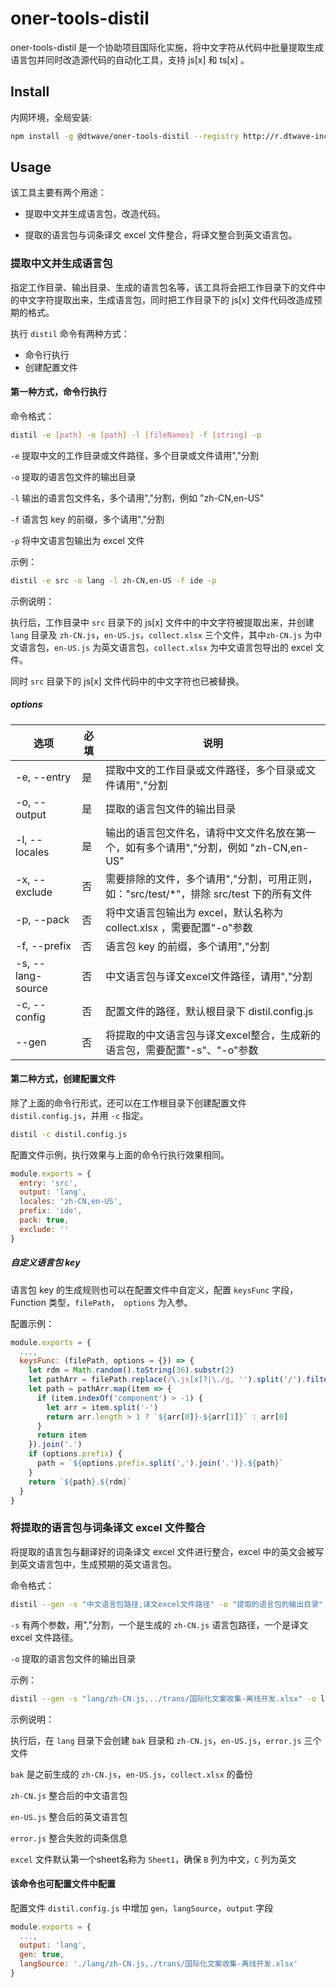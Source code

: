 # oner-tools-distil

oner-tools-distil 是一个协助项目国际化实施，将中文字符从代码中批量提取生成语言包并同时改造源代码的自动化工具，支持 js[x] 和 ts[x] 。




## Install

内网环境，全局安装:

```sh
npm install -g @dtwave/oner-tools-distil --registry http://r.dtwave-inc.com
```



## Usage

该工具主要有两个用途：

- 提取中文并生成语言包，改造代码。

- 提取的语言包与词条译文 excel 文件整合，将译文整合到英文语言包。



### 提取中文并生成语言包

指定工作目录、输出目录、生成的语言包名等，该工具将会把工作目录下的文件中的中文字符提取出来，生成语言包，同时把工作目录下的 js[x] 文件代码改造成预期的格式。

执行  `distil`  命令有两种方式：

- 命令行执行
- 创建配置文件

#### 第一种方式，命令行执行

命令格式：

```sh
distil -e [path] -o [path] -l [fileNames] -f [string] -p
```
`-e`  提取中文的工作目录或文件路径，多个目录或文件请用","分割

`-o`  提取的语言包文件的输出目录

`-l`  输出的语言包文件名，多个请用","分割，例如 "zh-CN,en-US"

`-f`  语言包 key 的前缀，多个请用","分割

`-p`  将中文语言包输出为 excel 文件

示例：

```sh
distil -e src -o lang -l zh-CN,en-US -f ide -p
```
示例说明：

执行后，工作目录中 `src` 目录下的  js[x]  文件中的中文字符被提取出来，并创建 `lang` 目录及 `zh-CN.js`，`en-US.js`，`collect.xlsx` 三个文件，其中`zh-CN.js` 为中文语言包，`en-US.js` 为英文语言包，`collect.xlsx` 为中文语言包导出的 excel 文件。

同时 `src` 目录下的  js[x]  文件代码中的中文字符也已被替换。


##### options

| 选项 | 必填 | 说明  |
| ------------ | ------------ | ------------ |
| -e, --entry | 是 | 提取中文的工作目录或文件路径，多个目录或文件请用","分割 |
|  -o, --output | 是 | 提取的语言包文件的输出目录 |
|  -l, --locales | 是 | 输出的语言包文件名，请将中文文件名放在第一个，如有多个请用","分割，例如 "zh-CN,en-US" |
|  -x, --exclude | 否 | 需要排除的文件，多个请用","分割，可用正则，如："src/test/*"，排除 src/test 下的所有文件 |
|  -p, --pack | 否 | 将中文语言包输出为 excel，默认名称为 collect.xlsx ，需要配置"-o"参数 |
|  -f, --prefix | 否 | 语言包 key 的前缀，多个请用","分割 |
|  -s, --lang-source | 否 | 中文语言包与译文excel文件路径，请用","分割 |
|  -c, --config | 否 | 配置文件的路径，默认根目录下 distil.config.js |
|  --gen | 否 | 将提取的中文语言包与译文excel整合，生成新的语言包，需要配置"-s"、"-o"参数 |

#### 第二种方式，创建配置文件

除了上面的命令行形式，还可以在工作根目录下创建配置文件 `distil.config.js`，并用 `-c` 指定。

```sh
distil -c distil.config.js
```

配置文件示例，执行效果与上面的命令行执行效果相同。
```js
module.exports = {
  entry: 'src',
  output: 'lang',
  locales: 'zh-CN,en-US',
  prefix: 'ide',
  pack: true,
  exclude: ''
}
```


##### 自定义语言包 key

语言包 key 的生成规则也可以在配置文件中自定义，配置 `keysFunc` 字段，Function 类型，`filePath`，` options` 为入参。

配置示例：

```js
module.exports = {
  ...,
  keysFunc: (filePath, options = {}) => {
    let rdm = Math.random().toString(36).substr(2)
    let pathArr = filePath.replace(/\.js[x]?|\./g, '').split('/').filter(p => p && p != '.')
    let path = pathArr.map(item => {
      if (item.indexOf('component') > -1) {
        let arr = item.split('-')
        return arr.length > 1 ? `${arr[0]}-${arr[1]}` : arr[0]
      }
      return item
    }).join('.')
    if (options.prefix) {
      path = `${options.prefix.split(',').join('.')}.${path}`
    }
    return `${path}.${rdm}`
  }
}
```



### 将提取的语言包与词条译文 excel 文件整合

将提取的语言包与翻译好的词条译文 excel 文件进行整合，excel 中的英文会被写到英文语言包中，生成预期的英文语言包。

命令格式：
```sh
distil --gen -s "中文语言包路径,译文excel文件路径" -o "提取的语言包的输出目录"
```
`-s`  有两个参数，用","分割，一个是生成的 `zh-CN.js` 语言包路径，一个是译文 excel 文件路径。

`-o`  提取的语言包文件的输出目录

示例：
```sh
distil --gen -s "lang/zh-CN.js,../trans/国际化文案收集-离线开发.xlsx" -o lang
```
示例说明：

执行后，在 `lang` 目录下会创建 `bak` 目录和 `zh-CN.js`，`en-US.js`，`error.js` 三个文件

`bak`  是之前生成的 `zh-CN.js`，`en-US.js`，`collect.xlsx` 的备份

`zh-CN.js`  整合后的中文语言包

`en-US.js`  整合后的英文语言包

`error.js`  整合失败的词条信息

`excel`  文件默认第一个sheet名称为 `Sheet1`，确保 `B` 列为中文，`C` 列为英文


#### 该命令也可配置文件中配置

配置文件 `distil.config.js` 中增加 `gen`，`langSource`，`output` 字段
```js
module.exports = {
  ...,
  output: 'lang',
  gen: true,
  langSource: './lang/zh-CN.js,./trans/国际化文案收集-离线开发.xlsx'
}
```


